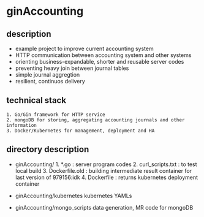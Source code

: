 ginAccounting
==================
description
------------------
  * example project to improve current accounting system
  * HTTP communication between accounting system and other systems
  * orienting business-expandable, shorter and reusable server codes
  * preventing heavy join between journal tables
  * simple journal aggregtion
  * resilient, continuos delivery
  
technical stack
------------------
	1. Go/Gin framework for HTTP service
	2. mongoDB for storing, aggregating accounting journals and other information
	3. Docker/Kubernetes for management, deployment and HA
 
directory description
------------------
  * ginAccounting/
		1. *.go : server program codes
		2. curl_scripts.txt : to test local build
		3. Dockerfile.old : building intermediate result container for last version of 979156:idk
		4. Dockerfile : returns kubernetes deployment container

  * ginAccounting/kubernetes
		kubernetes YAMLs
   
  * ginAccounting/mongo_scripts
		data generation, MR code for mongoDB
   
